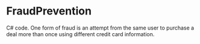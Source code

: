 # FraudPrevention
C# code. One form of fraud is an attempt from the same user to purchase a deal more than once using different credit card information.

